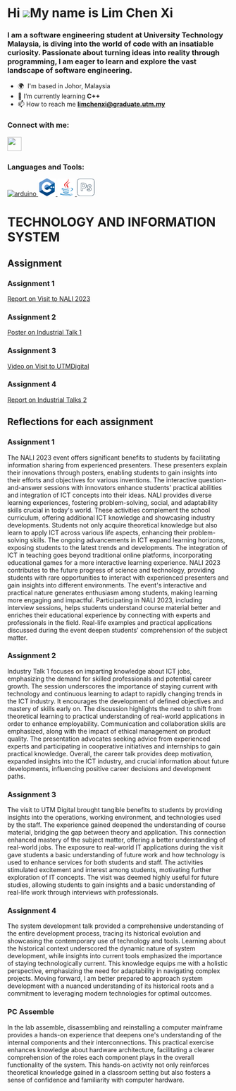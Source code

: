 Hi ![](https://user-images.githubusercontent.com/18350557/176309783-0785949b-9127-417c-8b55-ab5a4333674e.gif)My name is Lim Chen Xi
===================================================================================================================================
<h3 align="left">I am a software engineering student at University Technology Malaysia, is diving into the world of code with an insatiable curiosity. Passionate about turning ideas into reality through programming, I am eager to learn and explore the vast landscape of software engineering.</h3>


* 🌍  I'm based in Johor, Malaysia
* 🌱 I’m currently learning **C++**
* 📫 How to reach me **limchenxi@graduate.utm.my**

<h3 align="left">Connect with me:</h3>
<p align="left"> <a href="https://www.github.com/limchenxi" target="_blank" rel="noreferrer"> <picture> <source media="(prefers-color-scheme: dark)" srcset="https://raw.githubusercontent.com/danielcranney/readme-generator/main/public/icons/socials/github-dark.svg" /> <source media="(prefers-color-scheme: light)" srcset="https://raw.githubusercontent.com/danielcranney/readme-generator/main/public/icons/socials/github.svg" /> <img src="https://raw.githubusercontent.com/danielcranney/readme-generator/main/public/icons/socials/github.svg" width="32" height="32" /> </picture> </a></p>

<h3 align="left">Languages and Tools:</h3>
<p align="left"> <a href="https://www.arduino.cc/" target="_blank" rel="noreferrer"> <img src="https://cdn.worldvectorlogo.com/logos/arduino-1.svg" alt="arduino" width="40" height="40"/> </a> <a href="https://www.w3schools.com/cpp/" target="_blank" rel="noreferrer"> <img src="https://raw.githubusercontent.com/devicons/devicon/master/icons/cplusplus/cplusplus-original.svg" alt="cplusplus" width="40" height="40"/> </a> <a href="https://www.java.com" target="_blank" rel="noreferrer"> <img src="https://raw.githubusercontent.com/devicons/devicon/master/icons/java/java-original.svg" alt="java" width="40" height="40"/> </a> <a href="https://www.photoshop.com/en" target="_blank" rel="noreferrer"> <img src="https://raw.githubusercontent.com/devicons/devicon/master/icons/photoshop/photoshop-line.svg" alt="photoshop" width="40" height="40"/> </a> </p>


# TECHNOLOGY AND INFORMATION SYSTEM

## Assignment
### Assignment 1
[Report on Visit to NALI 2023](https://github.com/limchenxi/limchenxi/blob/main/TIS%20Assignment%201.pdf)

### Assignment 2
[Poster on Industrial Talk 1](https://github.com/limchenxi/limchenxi/blob/main/TIS%20Assignment%202.pdf)

### Assignment 3
[Video on Visit to UTMDigital](https://github.com/limchenxi/limchenxi/blob/main/TIS%20Assignment%203.pdf)

### Assignment 4
[Report on Industrial Talks 2](https://github.com/limchenxi/limchenxi/blob/main/TIS%20Assignment%204.pdf)


## Reflections for each assignment
### Assignment 1
The NALI 2023 event offers significant benefits to students by facilitating information sharing from experienced presenters. These presenters explain their innovations through posters, enabling students to gain insights into their efforts and objectives for various inventions. The interactive question-and-answer sessions with innovators enhance students' practical abilities and integration of ICT concepts into their ideas. NALI provides diverse learning experiences, fostering problem-solving, social, and adaptability skills crucial in today's world. These activities complement the school curriculum, offering additional ICT knowledge and showcasing industry developments. Students not only acquire theoretical knowledge but also learn to apply ICT across various life aspects, enhancing their problem-solving skills. The ongoing advancements in ICT expand learning horizons, exposing students to the latest trends and developments. The integration of ICT in teaching goes beyond traditional online platforms, incorporating educational games for a more interactive learning experience. NALI 2023 contributes to the future progress of science and technology, providing students with rare opportunities to interact with experienced presenters and gain insights into different environments. The event's interactive and practical nature generates enthusiasm among students, making learning more engaging and impactful. Participating in NALI 2023, including interview sessions, helps students understand course material better and enriches their educational experience by connecting with experts and professionals in the field. Real-life examples and practical applications discussed during the event deepen students' comprehension of the subject matter.
### Assignment 2
Industry Talk 1 focuses on imparting knowledge about ICT jobs, emphasizing the demand for skilled professionals and potential career growth. The session underscores the importance of staying current with technology and continuous learning to adapt to rapidly changing trends in the ICT industry. It encourages the development of defined objectives and mastery of skills early on. The discussion highlights the need to shift from theoretical learning to practical understanding of real-world applications in order to enhance employability. Communication and collaboration skills are emphasized, along with the impact of ethical management on product quality. The presentation advocates seeking advice from experienced experts and participating in cooperative initiatives and internships to gain practical knowledge. Overall, the career talk provides deep motivation, expanded insights into the ICT industry, and crucial information about future developments, influencing positive career decisions and development paths.
### Assignment 3
The visit to UTM Digital brought tangible benefits to students by providing insights into the operations, working environment, and technologies used by the staff. The experience gained deepened the understanding of course material, bridging the gap between theory and application. This connection enhanced mastery of the subject matter, offering a better understanding of real-world jobs. The exposure to real-world IT applications during the visit gave students a basic understanding of future work and how technology is used to enhance services for both students and staff. The activities stimulated excitement and interest among students, motivating further exploration of IT concepts. The visit was deemed highly useful for future studies, allowing students to gain insights and a basic understanding of real-life work through interviews with professionals.
### Assignment 4
The system development talk provided a comprehensive understanding of the entire development process, tracing its historical evolution and showcasing the contemporary use of technology and tools. Learning about the historical context underscored the dynamic nature of system development, while insights into current tools emphasized the importance of staying technologically current. This knowledge equips me with a holistic perspective, emphasizing the need for adaptability in navigating complex projects. Moving forward, I am better prepared to approach system development with a nuanced understanding of its historical roots and a commitment to leveraging modern technologies for optimal outcomes.
### PC Assemble
In the lab assemble, disassembling and reinstalling a computer mainframe provides a hands-on experience that deepens one's understanding of the internal components and their interconnections. This practical exercise enhances knowledge about hardware architecture, facilitating a clearer comprehension of the roles each component plays in the overall functionality of the system.  This hands-on activity not only reinforces theoretical knowledge gained in a classroom setting but also fosters a sense of confidence and familiarity with computer hardware.
